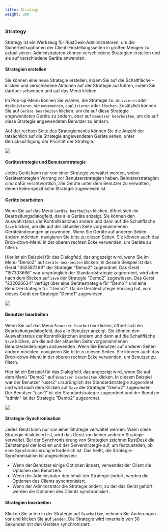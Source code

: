 ```yaml
---
title: Strategy
weight: 200
---
```


### Strategy

Strategy ist ein Werkzeug für RustDesk-Administratoren, um die Sicherheitsoptionen der Client-Einstellungsseiten in großen Mengen zu aktualisieren. Administratoren können verschiedene Strategien erstellen und sie auf verschiedene Geräte anwenden.

#### Strategien erstellen

Sie können eine neue Strategie erstellen, indem Sie auf die Schaltfläche `+` klicken und verschiedene Aktionen auf der Strategie ausführen, indem Sie darüber schweben und auf das Menü klicken.

Im Pop-up-Menü können Sie wählen, die Strategie zu `aktivieren` oder `deaktivieren`, sie `umbenennen`, `duplizieren` oder `löschen`. Zusätzlich können Sie auf `Geräte bearbeiten` klicken, um die auf diese Strategie angewendeten Geräte zu ändern, oder auf `Benutzer bearbeiten`, um die auf diese Strategie angewendeten Benutzer zu ändern.

Auf der rechten Seite des Strategiemenüs können Sie die Anzahl der tatsächlich auf die Strategie angewendeten Geräte sehen, unter Berücksichtigung der Priorität der Strategie.

![](/docs/en/self-host/rustdesk-server-pro/strategy/images/strategy_menu.png)

#### Gerätestrategie und Benutzerstrategie

Jedes Gerät kann nur von einer Strategie verwaltet werden, wobei Gerätestrategien Vorrang vor Benutzerstrategien haben. Benutzerstrategien sind dafür verantwortlich, alle Geräte unter dem Benutzer zu verwalten, denen keine spezifische Strategie zugewiesen ist.

#### Geräte bearbeiten

Wenn Sie auf das Menü `Geräte bearbeiten` klicken, öffnet sich ein Bearbeitungsdialogfeld, das alle Geräte anzeigt. Sie können den Auswahlstatus der Kontrollkästchen ändern und dann auf die Schaltfläche `Save` klicken, um die auf der aktuellen Seite vorgenommenen Geräteänderungen anzuwenden. Wenn Sie Geräte auf anderen Seiten ändern möchten, navigieren Sie bitte zu diesen Seiten. Sie können auch das Drop-down-Menü in der oberen rechten Ecke verwenden, um Geräte zu filtern.

Hier ist ein Beispiel für das Dialogfeld, das angezeigt wird, wenn Sie im Menü "Demo2" auf `Geräte bearbeiten` klicken. In diesem Beispiel ist das Gerät "362587269" der Strategie "Demo2" zugeordnet. Das Gerät "157333666" war ursprünglich der Standardstrategie zugeordnet, wird aber nach dem Klicken auf `Save` der Strategie "Demo2" zugewiesen. Das Gerät "232026634" verfügt über eine Gerätestrategie für "Demo1" und eine Benutzerstrategie für "Demo2". Da die Gerätestrategie Vorrang hat, wird dieses Gerät der Strategie "Demo1" zugewiesen.

![](/docs/en/self-host/rustdesk-server-pro/strategy/images/edit_devices.png)

#### Benutzer bearbeiten

Wenn Sie auf das Menü `Benutzer bearbeiten` klicken, öffnet sich ein Bearbeitungsdialogfeld, das alle Benutzer anzeigt. Sie können den Auswahlstatus der Kontrollkästchen ändern und dann auf die Schaltfläche `Save` klicken, um die auf der aktuellen Seite vorgenommenen Benutzeränderungen anzuwenden. Wenn Sie Benutzer auf anderen Seiten ändern möchten, navigieren Sie bitte zu diesen Seiten. Sie können auch das Drop-down-Menü in der oberen rechten Ecke verwenden, um Benutzer zu filtern.

Hier ist ein Beispiel für das Dialogfeld, das angezeigt wird, wenn Sie auf dem Menü "Demo2" auf `Benutzer bearbeiten` klicken. In diesem Beispiel war der Benutzer "user2" ursprünglich der Standardstrategie zugeordnet und wird nach dem Klicken auf `Save` der Strategie "Demo2" zugewiesen. Der Benutzer "user1" ist der Standardstrategie zugeordnet und der Benutzer "admin" ist der Strategie "Demo2" zugeordnet.

![](/docs/en/self-host/rustdesk-server-pro/strategy/images/edit_users.png)

#### Strategie-Synchronisation

Jedes Gerät kann nur von einer Strategie verwaltet werden. Wenn diese Strategie deaktiviert ist, wird das Gerät von keiner anderen Strategie verwaltet. Bei der Synchronisierung von Strategien zeichnet RustDesk die Zeitstempel der lokalen und der Serverstrategie auf, um festzustellen, ob eine Synchronisierung erforderlich ist. Das heißt, die Strategie-Synchronisation ist abgeschlossen:

* Wenn der Benutzer einige Optionen ändert, verwendet der Client die Optionen des Benutzers.
* Wenn der Administrator den Inhalt der Strategie ändert, werden die Optionen des Clients synchronisiert.
* Wenn der Administrator die Strategie ändert, zu der das Gerät gehört, werden die Optionen des Clients synchronisiert.

#### Strategien bearbeiten

Klicken Sie unten in der Strategie auf `Bearbeiten`, nehmen Sie Änderungen vor und klicken Sie auf `Senden`. Die Strategie wird innerhalb von 30 Sekunden mit den Geräten synchronisiert.
